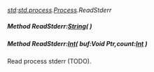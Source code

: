 _[std](../../modules/std/std-module.md):[std.process](../../modules/std/std-process.md).[Process](../../modules/std/std-process-process.md).ReadStderr_
##### Method ReadStderr:[String](../../modules/wonkey/wonkey-types-string.md)(  )
##### Method ReadStderr:[Int](../../modules/wonkey/wonkey-types-int.md)( buf:Void Ptr,count:[Int](../../modules/wonkey/wonkey-types-int.md) )
Read process stderr (TODO).
